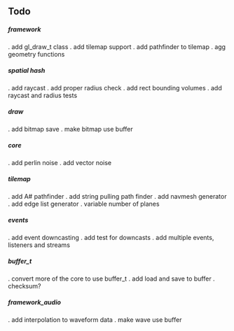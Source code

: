 ## Todo

##### framework
. add gl_draw_t class
. add tilemap support
. add pathfinder to tilemap
. agg geometry functions

##### spatial hash
. add raycast
. add proper radius check
. add rect bounding volumes
. add raycast and radius tests

##### draw
. add bitmap save
. make bitmap use buffer

##### core
. add perlin noise
. add vector noise

##### tilemap
. add A# pathfinder
. add string pulling path finder
. add navmesh generator
. add edge list generator
. variable number of planes

##### events
. add event downcasting
. add test for downcasts
. add multiple events, listeners and streams

##### buffer_t
. convert more of the core to use buffer_t
. add load and save to buffer
. checksum?

##### framework_audio
. add interpolation to waveform data
. make wave use buffer
